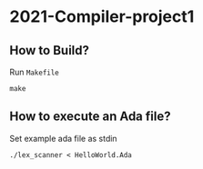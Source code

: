 # 2021-Compiler-project1

## How to Build?

Run `Makefile`

```
make
```

## How to execute an Ada file?

Set example ada file as stdin

```
./lex_scanner < HelloWorld.Ada
